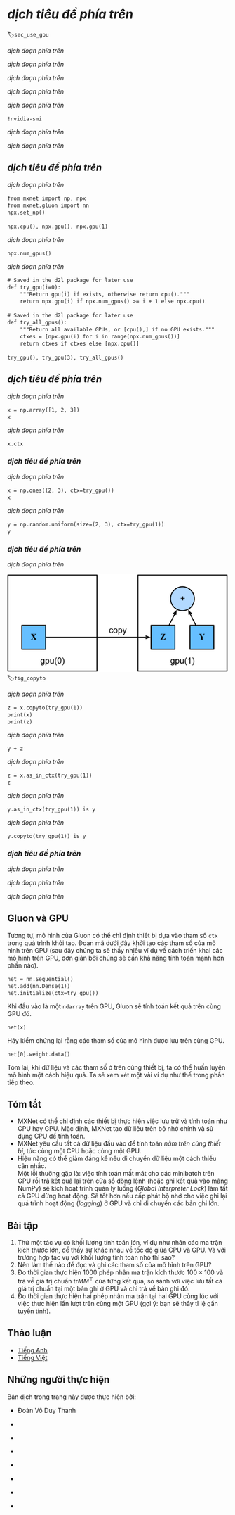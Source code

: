 <!-- ===================== Bắt đầu dịch Phần 1 ===================== -->
<!-- ========================================= REVISE PHẦN 1 - BẮT ĐẦU =================================== -->

<!--
# GPUs
-->

# *dịch tiêu đề phía trên*
:label:`sec_use_gpu`

<!--
In the introduction to this book we discussed the rapid growth of computation over the past two decades. 
In a nutshell, GPU performance has increased by a factor of 1000 every decade since 2000. 
This offers great opportunity but it also suggests a significant need to provide such performance.
-->

*dịch đoạn phía trên*

<!--
|Decade|Dataset|Memory|Floating Point Calculations per Second|
|:--|:-|:-|:-|
|1970|100 (Iris)|1 KB|100 KF (Intel 8080)|
|1980|1 K (House prices in Boston)|100 KB|1 MF (Intel 80186)|
|1990|10 K (optical character recognition)|10 MB|10 MF (Intel 80486)|
|2000|10 M (web pages)|100 MB|1 GF (Intel Core)|
|2010|10 G (advertising)|1 GB|1 TF (NVIDIA C2050)|
|2020|1 T (social network)|100 GB|1 PF (NVIDIA DGX-2)|
-->

*dịch đoạn phía trên*

<!--
In this section we begin to discuss how to harness this compute performance for your research. 
First by using single GPUs and at a later point, how to use multiple GPUs and multiple servers (with multiple GPUs). 
You might have noticed that MXNet `ndarray` looks almost identical to NumPy. But there are a few crucial differences. 
One of the key features that differentiates MXNet from NumPy is its support for diverse hardware devices.
-->

*dịch đoạn phía trên*

<!--
In MXNet, every array has a context. 
In fact, whenever we displayed an `ndarray` so far, it added a cryptic `@cpu(0)` notice to the output which remained unexplained so far. 
As we will discover, this just indicates that the computation is being executed on the CPU. 
Other contexts might be various GPUs. 
Things can get even hairier when we deploy jobs across multiple servers. 
By assigning arrays to contexts intelligently, we can minimize the time spent transferring data between devices. 
For example, when training neural networks on a server with a GPU, we typically prefer for the model’s parameters to live on the GPU.
-->

*dịch đoạn phía trên*

<!-- ===================== Kết thúc dịch Phần 1 ===================== -->

<!-- ===================== Bắt đầu dịch Phần 2 ===================== -->

<!--
In short, for complex neural networks and large-scale data, using only CPUs for computation may be inefficient. 
In this section, we will discuss how to use a single NVIDIA GPU for calculations. 
First, make sure you have at least one NVIDIA GPU installed. 
Then, [download CUDA](https://developer.nvidia.com/cuda-downloads) and follow the prompts to set the appropriate path. 
Once these preparations are complete, the `nvidia-smi` command can be used to view the graphics card information.
-->

*dịch đoạn phía trên*

```{.python .input  n=1}
!nvidia-smi
```

<!--
Next, we need to confirm that the GPU version of MXNet is installed. 
If a CPU version of MXNet is already installed, we need to uninstall it first. 
For example, use the `pip uninstall mxnet` command, then install the corresponding MXNet version according to the CUDA version. 
Assuming you have CUDA 9.0 installed, you can install the MXNet version that supports CUDA 9.0 by `pip install mxnet-cu90`. 
To run the programs in this section, you need at least two GPUs.
-->

*dịch đoạn phía trên*

<!--
Note that this might be extravagant for most desktop computers but it is easily available in the cloud, 
e.g., by using the AWS EC2 multi-GPU instances. Almost all other sections do *not* require multiple GPUs. 
Instead, this is simply to illustrate how data flows between different devices.
-->

*dịch đoạn phía trên*

<!-- ===================== Kết thúc dịch Phần 2 ===================== -->

<!-- ===================== Bắt đầu dịch Phần 3 ===================== -->

<!-- ========================================= REVISE PHẦN 1 - KẾT THÚC ===================================-->

<!-- ========================================= REVISE PHẦN 2 - BẮT ĐẦU ===================================-->

<!--
## Computing Devices
-->

## *dịch tiêu đề phía trên*

<!--
MXNet can specify devices, such as CPUs and GPUs, for storage and calculation. 
By default, MXNet creates data in the main memory and then uses the CPU to calculate it. 
In MXNet, the CPU and GPU can be indicated by `cpu()` and `gpu()`. 
It should be noted that `cpu()` (or any integer in the parentheses) means all physical CPUs and memory. 
This means that MXNet's calculations will try to use all CPU cores. However, `gpu()` only represents one graphic card and the corresponding graphic memory. 
If there are multiple GPUs, we use `gpu(i)` to represent the $i^\mathrm{th}$ GPU ($i$ starts from 0). 
Also, `gpu(0)` and `gpu()` are equivalent.
-->

*dịch đoạn phía trên*

```{.python .input}
from mxnet import np, npx
from mxnet.gluon import nn
npx.set_np()

npx.cpu(), npx.gpu(), npx.gpu(1)
```

<!--
We can query the number of available GPUs through `num_gpus()`.
-->

*dịch đoạn phía trên*

```{.python .input}
npx.num_gpus()
```

<!--
Now we define two convenient functions that allows us to run codes even if the requested GPUs do not exist.
-->

*dịch đoạn phía trên*


```{.python .input}
# Saved in the d2l package for later use
def try_gpu(i=0):
    """Return gpu(i) if exists, otherwise return cpu()."""
    return npx.gpu(i) if npx.num_gpus() >= i + 1 else npx.cpu()

# Saved in the d2l package for later use
def try_all_gpus():
    """Return all available GPUs, or [cpu(),] if no GPU exists."""
    ctxes = [npx.gpu(i) for i in range(npx.num_gpus())]
    return ctxes if ctxes else [npx.cpu()]

try_gpu(), try_gpu(3), try_all_gpus()
```

<!--
## `ndarray` and GPUs
-->

## *dịch tiêu đề phía trên*

<!--
By default, `ndarray` objects are created on the CPU. 
Therefore, we will see the `@cpu(0)` identifier each time we print an `ndarray`.
-->

*dịch đoạn phía trên*

```{.python .input  n=4}
x = np.array([1, 2, 3])
x
```

<!--
We can use the `ctx` property of `ndarray` to view the device where the `ndarray` is located. 
It is important to note that whenever we want to operate on multiple terms they need to be in the same context. 
For instance, if we sum two variables, we need to make sure that both arguments are on the same device---otherwise MXNet 
would not know where to store the result or even how to decide where to perform the computation.
-->

*dịch đoạn phía trên*

```{.python .input}
x.ctx
```

<!-- ===================== Kết thúc dịch Phần 3 ===================== -->

<!-- ===================== Bắt đầu dịch Phần 4 ===================== -->

<!--
### Storage on the GPU
-->

### *dịch tiêu đề phía trên*

<!--
There are several ways to store an `ndarray` on the GPU. 
For example, we can specify a storage device with the `ctx` parameter when creating an `ndarray`. 
Next, we create the `ndarray` variable `a` on `gpu(0)`. 
Notice that when printing `a`, the device information becomes `@gpu(0)`. 
The `ndarray` created on a GPU only consumes the memory of this GPU. 
We can use the `nvidia-smi` command to view GPU memory usage. 
In general, we need to make sure we do not create data that exceeds the GPU memory limit.
-->

*dịch đoạn phía trên*

```{.python .input  n=5}
x = np.ones((2, 3), ctx=try_gpu())
x
```

<!--
Assuming you have at least two GPUs, the following code will create a random array on `gpu(1)`.
-->

*dịch đoạn phía trên*

```{.python .input}
y = np.random.uniform(size=(2, 3), ctx=try_gpu(1))
y
```

<!-- ========================================= REVISE PHẦN 2 - KẾT THÚC ===================================-->

<!-- ========================================= REVISE PHẦN 3 - BẮT ĐẦU ===================================-->

<!--
### Copying
-->

### *dịch tiêu đề phía trên*

<!--
If we want to compute $\mathbf{x} + \mathbf{y}$ we need to decide where to perform this operation. 
For instance, as shown in :numref:`fig_copyto`, we can transfer $\mathbf{x}$ to `gpu(1)` and perform the operation there. 
*Do not* simply add `x + y` since this will result in an exception. 
The runtime engine would not know what to do, it cannot find data on the same device and it fails.
-->

*dịch đoạn phía trên*

<!--
![Copyto copies arrays to the target device](../img/copyto.svg)
-->

![*dịch chú thích ảnh phía trên*](../img/copyto.svg)
:label:`fig_copyto`

<!--
`copyto` copies the data to another device such that we can add them. Since $\mathbf{y}$ lives on the second GPU we need to move $\mathbf{x}$ there before we can add the two.
-->

*dịch đoạn phía trên*


```{.python .input  n=7}
z = x.copyto(try_gpu(1))
print(x)
print(z)
```

<!-- ===================== Kết thúc dịch Phần 4 ===================== -->

<!-- ===================== Bắt đầu dịch Phần 5 ===================== -->

<!--
Now that the data is on the same GPU (both $\mathbf{z}$ and $\mathbf{y}$ are), we can add them up. 
In such cases MXNet places the result on the same device as its constituents. In our case that is `@gpu(1)`.
-->

*dịch đoạn phía trên*

```{.python .input}
y + z
```

<!--
Imagine that your variable z already lives on your second GPU (gpu(1)). 
What happens if we call z.copyto(gpu(1))? It will make a copy and allocate new memory, even though that variable already lives on the desired device!
There are times where depending on the environment our code is running in, two variables may already live on the same device. 
So we only want to make a copy if the variables currently lives on different contexts. 
In these cases, we can call `as_in_ctx()`. If the variable is already the specified context then this is a no-op. 
In fact, unless you specifically want to make a copy, `as_in_ctx()` is the method of choice.
-->

*dịch đoạn phía trên*

```{.python .input}
z = x.as_in_ctx(try_gpu(1))
z
```

<!--
It is important to note that, if the `ctx` of the source variable and the target variable are consistent, 
then the `as_in_ctx` function causes the target variable and the source variable to share the memory of the source variable.
-->

*dịch đoạn phía trên*

```{.python .input  n=8}
y.as_in_ctx(try_gpu(1)) is y
```

<!--
The `copyto` function always creates new memory for the target variable.
-->

*dịch đoạn phía trên*

```{.python .input}
y.copyto(try_gpu(1)) is y
```

<!-- ===================== Kết thúc dịch Phần 5 ===================== -->

<!-- ===================== Bắt đầu dịch Phần 6 ===================== -->

<!--
### Side Notes
-->

### *dịch tiêu đề phía trên*

<!--
People use GPUs to do machine learning because they expect them to be fast. 
But transferring variables between contexts is slow. 
So we want you to be 100% certain that you want to do something slow before we let you do it. 
If MXNet just did the copy automatically without crashing then you might not realize that you had written some slow code.
-->

*dịch đoạn phía trên*

<!--
Also, transferring data between devices (CPU, GPUs, other machines) is something that is *much slower* than computation. 
It also makes parallelization a lot more difficult, since we have to wait for data to be sent (or rather to be received) before we can proceed with more operations. 
This is why copy operations should be taken with great care. As a rule of thumb, many small operations are much worse than one big operation. 
Moreover, several operations at a time are much better than many single operations interspersed in the code (unless you know what you are doing). 
This is the case since such operations can block if one device has to wait for the other before it can do something else. 
It is a bit like ordering your coffee in a queue rather than pre-ordering it by phone and finding out that it is ready when you are.
-->

*dịch đoạn phía trên*

<!--
Last, when we print `ndarray`s or convert `ndarray`s to the NumPy format, if the data is not in main memory, 
MXNet will copy it to the main memory first, resulting in additional transmission overhead. 
Even worse, it is now subject to the dreaded Global Interpreter Lock which makes everything wait for Python to complete.
-->

*dịch đoạn phía trên*

<!-- ===================== Kết thúc dịch Phần 6 ===================== -->

<!-- ===================== Bắt đầu dịch Phần 7 ===================== -->

<!-- ========================================= REVISE PHẦN 3 - KẾT THÚC ===================================-->

<!-- ========================================= REVISE PHẦN 4 - BẮT ĐẦU ===================================-->

<!--
## Gluon and GPUs
-->

## Gluon và GPU

<!--
Similarly, Gluon's model can specify devices through the `ctx` parameter during initialization. 
The following code initializes the model parameters on the GPU (we will see many more examples of 
how to run models on GPUs in the following, simply since they will become somewhat more compute intensive).
-->

Tương tự, mô hình của Gluon có thể chỉ định thiết bị dựa vào tham số `ctx` trong quá trình khởi tạo.
Đoạn mã dưới đây khởi tạo các tham số của mô hình trên GPU (sau đây chúng ta sẽ thấy nhiều ví dụ về cách triển khai các mô hình trên GPU, đơn giản bởi chúng sẽ cần khả năng tính toán mạnh hơn phần nào).

```{.python .input  n=12}
net = nn.Sequential()
net.add(nn.Dense(1))
net.initialize(ctx=try_gpu())
```

<!--
When the input is an `ndarray` on the GPU, Gluon will calculate the result on the same GPU.
-->

Khi đầu vào là một `ndarray` trên GPU, Gluon sẽ tính toán kết quả trên cùng GPU đó.

```{.python .input  n=13}
net(x)
```

<!--
Let's confirm that the model parameters are stored on the same GPU.
-->

Hãy kiểm chứng lại rằng các tham số của mô hình được lưu trên cùng GPU.

```{.python .input  n=14}
net[0].weight.data()
```

<!--
In short, as long as all data and parameters are on the same device, we can learn models efficiently. 
In the following we will see several such examples.
-->

Tóm lại, khi dữ liệu và các tham số ở trên cùng thiết bị, ta có thể huấn luyện mô hình một cách hiệu quả.
Ta sẽ xem xét một vài ví dụ như thế trong phần tiếp theo.

<!--
## Summary
-->

## Tóm tắt

<!--
* MXNet can specify devices for storage and calculation, such as CPU or GPU. 
By default, MXNet creates data in the main memory and then uses the CPU to calculate it.
* MXNet requires all input data for calculation to be *on the same device*, be it CPU or the same GPU.
* You can lose significant performance by moving data without care. 
A typical mistake is as follows: computing the loss for every minibatch on the GPU and reporting it back to the user 
on the command line (or logging it in a NumPy array) will trigger a global interpreter lock which stalls all GPUs. 
It is much better to allocate memory for logging inside the GPU and only move larger logs.
-->

* MXNet có thể chỉ định các thiết bị thực hiện việc lưu trữ và tính toán như CPU hay GPU.
Mặc định, MXNet tạo dữ liệu trên bộ nhớ chính và sử dụng CPU để tính toán.
* MXNet yêu cầu tất cả dữ liệu đầu vào để tính toán *nằm trên cùng thiết bị*, tức cùng một CPU hoặc cùng một GPU. 
* Hiệu năng có thể giảm đáng kể nếu di chuyển dữ liệu một cách thiếu cân nhắc.     
Một lỗi thường gặp là: việc tính toán mất mát cho các minibatch trên GPU rồi trả kết quả lại trên cửa sổ dòng lệnh (hoặc ghi kết quả vào mảng NumPy) sẽ kích hoạt trình quản lý luồng (*Global Interpreter Lock*) làm tất cả GPU dừng hoạt động.
Sẽ tốt hơn nếu cấp phát bộ nhớ cho việc ghi lại quá trình hoạt động (*logging*) ở GPU và chỉ di chuyển các bản ghi lớn.  

<!--
## Exercises
-->

## Bài tập

<!--
1. Try a larger computation task, such as the multiplication of large matrices, and see the difference in speed between the CPU and GPU. 
What about a task with a small amount of calculations?
2. How should we read and write model parameters on the GPU?
3. Measure the time it takes to compute 1000 matrix-matrix multiplications of $100 \times 100$ matrices 
and log the matrix norm $\mathrm{tr} M M^\top$ one result at a time vs. keeping a log on the GPU and transferring only the final result.
4. Measure how much time it takes to perform two matrix-matrix multiplications on two GPUs at the same time vs. in sequence on one GPU (hint: you should see almost linear scaling).
-->

1. Thử một tác vụ có khối lượng tính toán lớn, ví dụ như nhân các ma trận kích thước lớn, để thấy sự khác nhau về tốc độ giữa CPU và GPU.
Và với trường hợp tác vụ với khối lượng tính toán nhỏ thì sao?
2. Nên làm thế nào để đọc và ghi các tham số của mô hình trên GPU?
3. Đo thời gian thực hiện 1000 phép nhân ma trận kích thước $100 \times 100$ và trả về giá trị chuẩn $\mathrm{tr} M M^\top$ của từng kết quả, so sánh với việc lưu tất cả giá trị chuẩn tại một bản ghi ở GPU và chỉ trả về bản ghi đó.
4. Đo thời gian thực hiện hai phép nhân ma trận tại hai GPU cùng lúc với việc thực hiện lần lượt trên cùng một GPU (gợi ý: bạn sẽ thấy tỉ lệ gần tuyến tính).

<!-- ===================== Kết thúc dịch Phần 7 ===================== -->
<!-- ========================================= REVISE PHẦN 4 - KẾT THÚC ===================================-->


<!--
## [Discussions](https://discuss.mxnet.io/t/2330)
-->

## Thảo luận
* [Tiếng Anh](https://discuss.mxnet.io/t/2330)
* [Tiếng Việt](https://forum.machinelearningcoban.com/c/d2l)

## Những người thực hiện
Bản dịch trong trang này được thực hiện bởi:
<!--
Tác giả của mỗi Pull Request điền tên mình và tên những người review mà bạn thấy
hữu ích vào từng phần tương ứng. Mỗi dòng một tên, bắt đầu bằng dấu `*`.

Lưu ý:
* Nếu reviewer không cung cấp tên, bạn có thể dùng tên tài khoản GitHub của họ
với dấu `@` ở đầu. Ví dụ: @aivivn.

* Tên đầy đủ của các reviewer có thể được tìm thấy tại https://github.com/aivivn/d2l-vn/blob/master/docs/contributors_info.md
-->

* Đoàn Võ Duy Thanh
<!-- Phần 1 -->
*

<!-- Phần 2 -->
*

<!-- Phần 3 -->
*

<!-- Phần 4 -->
*

<!-- Phần 5 -->
*

<!-- Phần 6 -->
*

<!-- Phần 7 -->
*
